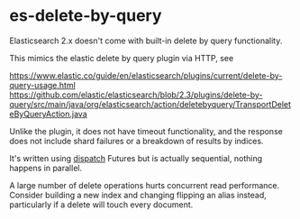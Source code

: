 # es-delete-by-query

Elasticsearch 2.x doesn't come with built-in delete by query functionality. 

This mimics the elastic delete by query plugin via HTTP, see

https://www.elastic.co/guide/en/elasticsearch/plugins/current/delete-by-query-usage.html
https://github.com/elastic/elasticsearch/blob/2.3/plugins/delete-by-query/src/main/java/org/elasticsearch/action/deletebyquery/TransportDeleteByQueryAction.java

Unlike the plugin, it does not have timeout functionality, and the response does not include shard failures or a breakdown of results by indices.

It's written using [dispatch](https://github.com/dispatch/reboot) Futures but is actually sequential, nothing happens in parallel.

A large number of delete operations hurts concurrent read performance. Consider building a new index and changing flipping an alias instead, particularly if a delete will touch every document.
